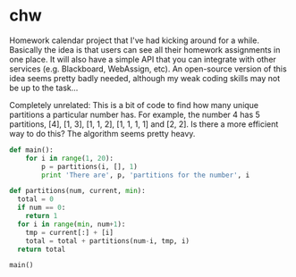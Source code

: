 chw
===

Homework calendar project that I've had kicking around for a while. Basically the idea is that users can see all their homework assignments in one place. It will also have a simple API that you can integrate with other services (e.g. Blackboard, WebAssign, etc). An open-source version of this idea seems pretty badly needed, although my weak coding skills may not be up to the task...

Completely unrelated: This is a bit of code to find how many unique partitions a particular number has. For example, the number 4 has 5 partitions, [4], [1, 3], [1, 1, 2], [1, 1, 1, 1] and [2, 2]. Is there a more efficient way to do this? The algorithm seems pretty heavy.

```python
def main():
    for i in range(1, 20):
        p = partitions(i, [], 1)
        print 'There are', p, 'partitions for the number', i

def partitions(num, current, min):
  total = 0
  if num == 0:
    return 1
  for i in range(min, num+1):
    tmp = current[:] + [i]
    total = total + partitions(num-i, tmp, i)
  return total

main()
```
